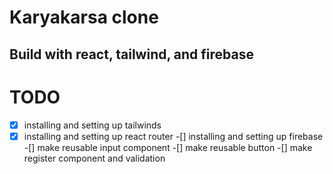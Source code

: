 # Karyakarsa clone
## Build with react, tailwind, and firebase
# TODO
-[x] installing and setting up tailwinds
-[x] installing and setting up react router
-[] installing and setting up firebase
-[] make reusable input component
-[] make reusable button
-[] make register component and validation
